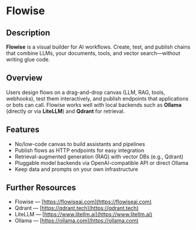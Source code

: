# Flowise

## Description

**Flowise** is a visual builder for AI workflows. Create, test, and publish chains that combine LLMs, your documents, tools, and vector search—without writing glue code.

## Overview

Users design flows on a drag-and-drop canvas (LLM, RAG, tools, webhooks), test them interactively, and publish endpoints that applications or bots can call. Flowise works well with local backends such as **Ollama** (directly or via **LiteLLM**) and **Qdrant** for retrieval.

## Features

* No/low-code canvas to build assistants and pipelines
* Publish flows as HTTP endpoints for easy integration
* Retrieval-augmented generation (RAG) with vector DBs (e.g., Qdrant)
* Pluggable model backends via OpenAI-compatible API or direct Ollama
* Keep data and prompts on your own infrastructure

## Further Resources

* Flowise — [https://flowiseai.com](https://flowiseai.com)
* Qdrant — [https://qdrant.tech](https://qdrant.tech)
* LiteLLM — [https://www.litellm.ai](https://www.litellm.ai)
* Ollama — [https://ollama.com](https://ollama.com)
